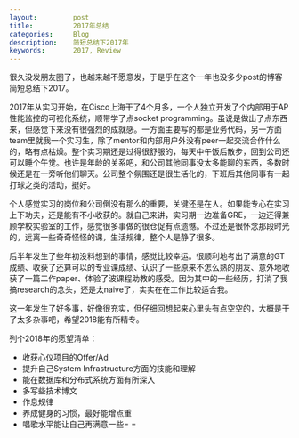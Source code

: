 ```yaml
---
layout:         post
title:          2017年总结
categories:     Blog
description:    简短总结下2017年
keywords:       2017, Review
---
```


很久没发朋友圈了，也越来越不愿意发，于是乎在这个一年也没多少post的博客简短总结下2017。

2017年从实习开始，在Cisco上海干了4个月多，一个人独立开发了个内部用于AP性能监控的可视化系统，顺带学了点socket programming。虽说是做出了点东西来，但感觉下来没有很强烈的成就感。一方面主要写的都是业务代码，另一方面team里就我一个实习生，除了mentor和内部用户外没有peer一起交流合作什么的，略有点枯燥。整个实习期还是过得很舒服的，每天中午饭后散步，回到公司还可以睡个午觉。也许是年龄的关系吧，和公司其他同事没太多能聊的东西，多数时候还是在一旁听他们聊天。公司整个氛围还是很生活化的，下班后其他同事有一起打球之类的活动，挺好。

个人感觉实习的岗位和公司倒没有那么的重要，关键还是在人。如果能专心在实习上下功夫，还是能有不小收获的。就自己来讲，实习期一边准备GRE，一边还得兼顾学校实验室的工作，感觉很多事做的很仓促有点遗憾。不过还是很怀念那段时光的，远离一些奇奇怪怪的课，生活规律，整个人是静了很多。

后半年发生了些年初没料想到的事情，感觉比较幸运。很顺利地考出了满意的GT成绩、收获了还算可以的专业课成绩、认识了一些原来不怎么熟的朋友、意外地收获了一篇二作paper、体验了波课程助教的感受。因为其中的一些经历，打消了我搞research的念头，还是太naive了，实实在在工作比较适合我。

这一年发生了好多事，好像很充实，但仔细回想起来心里头有点空空的，大概是干了太多杂事吧，希望2018能有所精专。

列个2018年的愿望清单：

* 收获心仪项目的Offer/Ad
* 提升自己System Infrastructure方面的技能和理解
* 能在数据库和分布式系统方面有所深入
* 多写些技术博文
* 作息规律
* 养成健身的习惯，最好能增点重
* 唱歌水平能让自己再满意一些= =